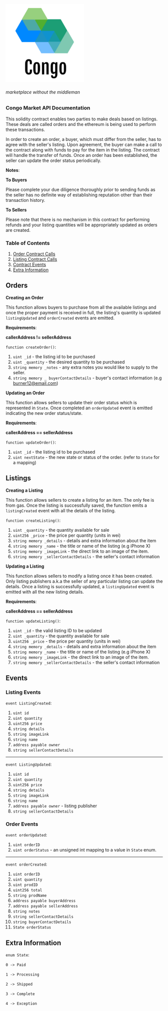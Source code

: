 <img width=250 src="/frontend/src/assets/logo.png"/>

###### _marketplace without the middleman_


### Congo Market API Documentation

This solidity contract enables two parties to make deals based on listings. These deals are called orders and the ethereum is being used to perform these transactions.

In order to create an order, a buyer, which must differ from the seller, has to agree with the seller's listing. Upon agreement, the buyer can make a call to the contract along with funds to pay for the item in the listing. The contract will handle the transfer of funds. Once an order has been established, the seller can update the order status periodically. 

**Notes**:

**To Buyers**

Please complete your due diligence thoroughly prior to sending funds as the seller has no definite way of establishing reputation other than their transaction history.

**To Sellers**

Please note that there is no mechanism in this contract for performing refunds and your listing quantities will be appropriately updated as orders are created.


### Table of Contents
1. [Order Contract Calls](#orders)
2. [Listing Contract Calls](#listings)
3. [Contract Events](#events)
4. [Extra Information](#extra-information)


## Orders
**Creating an Order**

This function allows buyers to purchase from all the available listings and once the proper payment is received in full, the listing's quantity is updated `listingUpdated` and `orderCreated` events are emitted.


**Requirements**:

**callerAddress != sellerAddress**

`function createOrder()`:
1. `uint _id` - the listing id to be purchased
2. `uint _quantity` - the desired quantity to be purchased 
3.  `string memory _notes` - any extra notes you would like to supply to the seller.
4.  `string memory _ buyerContactDetails` - buyer's contact information (e.g burner12@email.com)

**Updating an Order**

This function allows sellers to update their order status which is represented in `State`. Once completed an `orderUpdated` event is emitted indicating the new order status/state.

**Requirements**:

**callerAddress == sellerAddress**

`function updateOrder()`:
1. `uint _id` - the listing id to be purchased
2. `uint nextState` - the new state or status of the order. (refer to `State` for a mapping)


## Listings
**Creating a Listing**

This function allows sellers to create a listing for an item. The only fee is from gas. Once the listing is successfully saved, the function emits a `listingCreated` event with all the details of the listing.

`function createListing()`:
1. `uint _quantity` - the quantity available for sale
2. `uint256 _price` - the price per quantity (units in wei)
3.  `string memory _details` - details and extra information about the item
4.  `string memory _name` - the title or name of the listing (e.g iPhone X)
5.  `string memory _imageLink` - the direct link to an image of the item.
6.  `string memory _sellerContactDetails` - the seller's contact information

**Updating a Listing**

This function allows sellers to modify a listing once it has been created. Only listing publishers a.k.a the seller of any particular listing can update the details. Once a listing is successfully updated, a `listingUpdated` event is emitted with all the new listing details.

**Requirements**:

**callerAddress == sellerAddress**

`function updateListing()`:
1. `uint _id` - the valid listing ID to be updated
2. `uint _quantity` - the quantity available for sale
3. `uint256 _price` - the price per quantity (units in wei)
4. `string memory _details` - details and extra information about the item
5. `string memory _name` - the title or name of the listing (e.g iPhone X)
6. `string memory _imageLink` - the direct link to an image of the item.
7. `string memory _sellerContactDetails` - the seller's contact information


## Events

### Listing Events
`event ListingCreated`:
1. `uint id`
2. `uint quantity`
3. `uint256 price`
4. `string details`
5. `string imageLink`
6. `string name`
7. `address payable owner`
8. `string sellerContactDetails`

---

`event ListingUpdated`:
1. `uint id`
2. `uint quantity`
3. `uint256 price`
4. `string details`
5. `string imageLink`
6. `string name`
7. `address payable owner` - listing publisher
8. `string sellerContactDetails`


### Order Events
`event orderUpdated`:
1. `uint orderID`
2. `uint orderStatus` - an unsigned int mapping to a value in `State` enum.

---

`event orderCreated`:
1. `uint orderID`
2. `uint quantity`
3. `uint prodID`
4. `uint256 total`
5. `string prodName`
6. `address payable buyerAddress`
7. `address payable sellerAddress`
8. `string notes`
9. `string sellerContactDetails`
10. `string buyerContactDetails`
11. `State orderStatus`

## Extra Information

`enum State`:

`0 -> Paid`

`1 -> Processing`

`2 -> Shipped`

`3 -> Complete`

`4 -> Exception`



